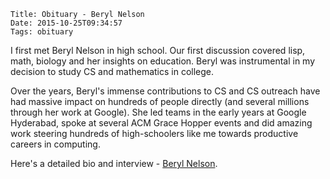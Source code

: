     Title: Obituary - Beryl Nelson
    Date: 2015-10-25T09:34:57
    Tags: obituary

I first met Beryl Nelson in high school. Our first discussion covered lisp,
math, biology and her insights on education. Beryl was instrumental in my
decision to study CS and mathematics in college.

Over the years, Beryl's immense contributions to CS and CS outreach have
had massive impact on hundreds of people directly (and several millions through her work at Google).
She led teams in the early
years at Google Hyderabad, spoke at several ACM Grace Hopper events and did
amazing work steering hundreds of high-schoolers like me towards productive
careers in computing.

Here's a detailed bio and interview - [Beryl Nelson](http://www.europeanwomeninmaths.org/women-in-math/portrait/beryl-nelson).
